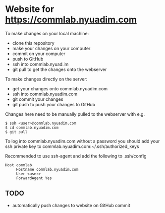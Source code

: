 # Website for https://commlab.nyuadim.com

To make changes on your local machine:
- clone this repository
- make your changes on your computer
- commit on your computer
- push to GitHub
- ssh into commlab.nyuad.im
- git pull to get the changes onto the webserver

To make changes directly on the server:
- get your changes onto commlab.nyuadim.com
- ssh into commlab.nyuadim.com
- git commit your changes
- git push to push your changes to GitHub

Changes here need to be manually pulled to the webserver with e.g.
```
$ ssh <user>@commlab.nyuadim.com
$ cd commlab.nyuadim.com
$ git pull
```

To log into commlab.nyuadim.com without a password you should add your
ssh private key to commlab.nyuadim.com:~/.ssh/authorized_keys

Recommended to use ssh-agent and add the following to .ssh/config
```
Host commlab
     Hostname commlab.nyuadim.com
     User <user>
     ForwardAgent Yes
```

## TODO
- automatically push changes to website on GitHub commit
